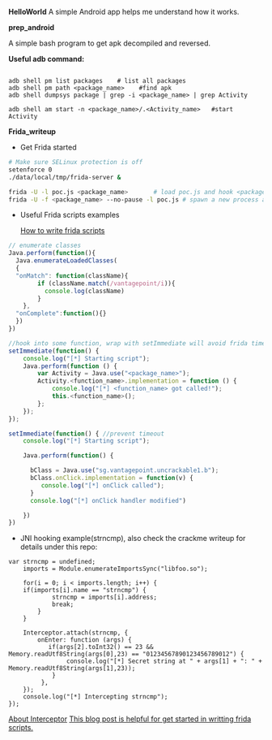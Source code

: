 **HelloWorld**
A simple Android app helps me understand how it works.

**prep_android**

A simple bash program to get apk decompiled and reversed.

**Useful adb command:**

~~~

adb shell pm list packages    # list all packages
adb shell pm path <package_name> 	#find apk
adb shell dumpsys package | grep -i <package_name> | grep Activity

adb shell am start -n <package_name>/.<Activity_name> 	#start Activity
~~~

**Frida_writeup**

- Get Frida started

~~~BASH
# Make sure SELinux protection is off
setenforce 0
./data/local/tmp/frida-server & 

frida -U -l poc.js <package_name>		# load poc.js and hook <package_name>
frida -U -f <package_name> --no-pause -l poc.js # spawn a new process and load script
~~~

- Useful Frida scripts examples

	[How to write frida scripts](https://www.frida.re/docs/javascript-api/#java)

~~~javascript
// enumerate classes
Java.perform(function(){
  Java.enumerateLoadedClasses(
  {
  "onMatch": function(className){ 
        if (className.match(/vantagepoint/i)){
          console.log(className)
        }     
    },
  "onComplete":function(){}
  })
})

//hook into some function, wrap with setImmediate will avoid frida timeout
setImmediate(function() {
    console.log("[*] Starting script");
	Java.perform(function () {
	    var Activity = Java.use("<package_name>");
	    Activity.<function_name>.implementation = function () {
	        console.log("[*] <function_name> got called!");
	        this.<function_name>();
	    };
	});
});

~~~


~~~javascript
setImmediate(function() { //prevent timeout
    console.log("[*] Starting script");

    Java.perform(function() {

      bClass = Java.use("sg.vantagepoint.uncrackable1.b");
      bClass.onClick.implementation = function(v) {
         console.log("[*] onClick called");
      }
      console.log("[*] onClick handler modified")

    })
})
~~~


  + JNI hooking example(strncmp), also check the crackme writeup for details under this repo:
  ~~~
  var strncmp = undefined;
      imports = Module.enumerateImportsSync("libfoo.so");

      for(i = 0; i < imports.length; i++) {
      if(imports[i].name == "strncmp") {
              strncmp = imports[i].address;
              break;
          }
      }

      Interceptor.attach(strncmp, {
          onEnter: function (args) {
             if(args[2].toInt32() == 23 && Memory.readUtf8String(args[0],23) == "01234567890123456789012") {
                  console.log("[*] Secret string at " + args[1] + ": " + Memory.readUtf8String(args[1],23));
              }
           },
      });
      console.log("[*] Intercepting strncmp");
  });
  ~~~
  [About Interceptor](https://www.frida.re/docs/javascript-api/#interceptor)
[This blog post is helpful for get started in writting frida scripts.](https://www.codemetrix.net/hacking-android-apps-with-frida-1/)

